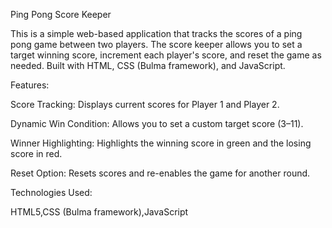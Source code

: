 Ping Pong Score Keeper



This is a simple web-based application that tracks the scores of a ping pong game between two players. The score keeper allows you to set a target winning score, increment each player's score, and reset the game as needed. Built with HTML, CSS (Bulma framework), and JavaScript.


Features:


Score Tracking: Displays current scores for Player 1 and Player 2.

Dynamic Win Condition: Allows you to set a custom target score (3–11).

Winner Highlighting: Highlights the winning score in green and the losing score in red.

Reset Option: Resets scores and re-enables the game for another round.





Technologies Used:

HTML5,CSS (Bulma framework),JavaScript
